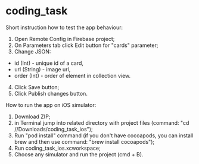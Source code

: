 # coding_task

Short instruction how to test the app behaviour:
1. Open Remote Config in Firebase project;
2. On Parameters tab click Edit button for "cards" parameter;
3. Change JSON:
- id (Int) - unique id of a card,
- url (String) - image url,
- order (Int) - order of element in collection view.
4. Click Save button;
5. Click Publish changes button.

How to run the app on iOS simulator:
1. Download ZIP;
2. in Terminal jump into related directory with project files (command: "cd /<user>/Downloads/coding_task_ios");
3. Run "pod install" command (if you don't have cocoapods, you can install brew and then use command: "brew install cocoapods");
4. Run coding_task_ios.xcworkspace;
5. Choose any simulator and run the project (cmd + B).